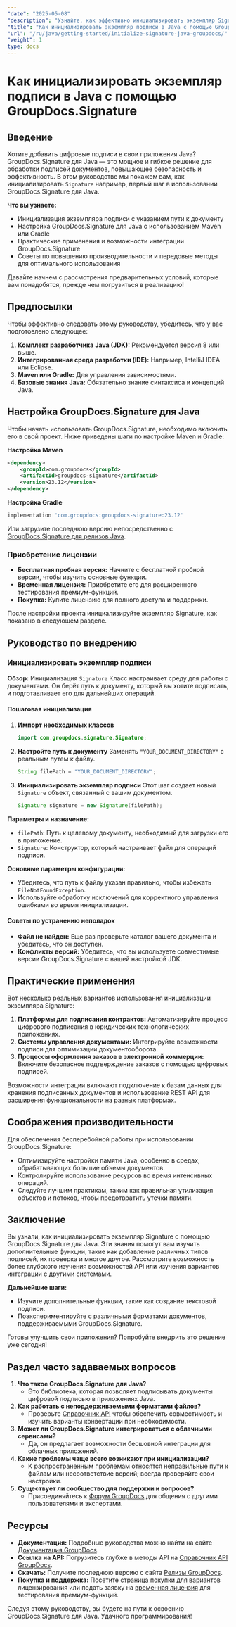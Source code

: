 ```yaml
---
"date": "2025-05-08"
"description": "Узнайте, как эффективно инициализировать экземпляр Signature с помощью GroupDocs.Signature для Java. Следуйте этому подробному руководству, чтобы улучшить свои приложения для подписи документов."
"title": "Как инициализировать экземпляр подписи в Java с помощью GroupDocs.Signature"
"url": "/ru/java/getting-started/initialize-signature-java-groupdocs/"
"weight": 1
type: docs
---
```

# Как инициализировать экземпляр подписи в Java с помощью GroupDocs.Signature

## Введение

Хотите добавить цифровые подписи в свои приложения Java? GroupDocs.Signature для Java — это мощное и гибкое решение для обработки подписей документов, повышающее безопасность и эффективность. В этом руководстве мы покажем вам, как инициализировать `Signature` например, первый шаг в использовании GroupDocs.Signature для Java.

**Что вы узнаете:**
- Инициализация экземпляра подписи с указанием пути к документу
- Настройка GroupDocs.Signature для Java с использованием Maven или Gradle
- Практические применения и возможности интеграции GroupDocs.Signature
- Советы по повышению производительности и передовые методы для оптимального использования

Давайте начнем с рассмотрения предварительных условий, которые вам понадобятся, прежде чем погрузиться в реализацию!

## Предпосылки

Чтобы эффективно следовать этому руководству, убедитесь, что у вас подготовлено следующее:

1. **Комплект разработчика Java (JDK):** Рекомендуется версия 8 или выше.
2. **Интегрированная среда разработки (IDE):** Например, IntelliJ IDEA или Eclipse.
3. **Maven или Gradle:** Для управления зависимостями.
4. **Базовые знания Java:** Обязательно знание синтаксиса и концепций Java.

## Настройка GroupDocs.Signature для Java

Чтобы начать использовать GroupDocs.Signature, необходимо включить его в свой проект. Ниже приведены шаги по настройке Maven и Gradle:

**Настройка Maven**
```xml
<dependency>
    <groupId>com.groupdocs</groupId>
    <artifactId>groupdocs-signature</artifactId>
    <version>23.12</version>
</dependency>
```

**Настройка Gradle**
```gradle
implementation 'com.groupdocs:groupdocs-signature:23.12'
```

Или загрузите последнюю версию непосредственно с [GroupDocs.Signature для релизов Java](https://releases.groupdocs.com/signature/java/).

### Приобретение лицензии
- **Бесплатная пробная версия:** Начните с бесплатной пробной версии, чтобы изучить основные функции.
- **Временная лицензия:** Приобретите его для расширенного тестирования премиум-функций.
- **Покупка:** Купите лицензию для полного доступа и поддержки.

После настройки проекта инициализируйте экземпляр Signature, как показано в следующем разделе.

## Руководство по внедрению

### Инициализировать экземпляр подписи

**Обзор:**
Инициализация `Signature` Класс настраивает среду для работы с документами. Он берёт путь к документу, который вы хотите подписать, и подготавливает его для дальнейших операций.

#### Пошаговая инициализация

1. **Импорт необходимых классов**
   ```java
   import com.groupdocs.signature.Signature;
   ```
2. **Настройте путь к документу**
   Заменять `"YOUR_DOCUMENT_DIRECTORY"` с реальным путем к файлу.
   ```java
   String filePath = "YOUR_DOCUMENT_DIRECTORY";
   ```
3. **Инициализировать экземпляр подписи**
   Этот шаг создает новый `Signature` объект, связанный с вашим документом.
   ```java
   Signature signature = new Signature(filePath);
   ```

**Параметры и назначение:**
- `filePath`: Путь к целевому документу, необходимый для загрузки его в приложение.
- `Signature`: Конструктор, который настраивает файл для операций подписи.

**Основные параметры конфигурации:**
- Убедитесь, что путь к файлу указан правильно, чтобы избежать `FileNotFoundException`.
- Используйте обработку исключений для корректного управления ошибками во время инициализации.

#### Советы по устранению неполадок
- **Файл не найден:** Еще раз проверьте каталог вашего документа и убедитесь, что он доступен.
- **Конфликты версий:** Убедитесь, что вы используете совместимые версии GroupDocs.Signature с вашей настройкой JDK.

## Практические применения

Вот несколько реальных вариантов использования инициализации экземпляра Signature:
1. **Платформы для подписания контрактов:** Автоматизируйте процесс цифрового подписания в юридических технологических приложениях.
2. **Системы управления документами:** Интегрируйте возможности подписи для оптимизации документооборота.
3. **Процессы оформления заказов в электронной коммерции:** Включите безопасное подтверждение заказов с помощью цифровых подписей.

Возможности интеграции включают подключение к базам данных для хранения подписанных документов и использование REST API для расширения функциональности на разных платформах.

## Соображения производительности

Для обеспечения бесперебойной работы при использовании GroupDocs.Signature:
- Оптимизируйте настройки памяти Java, особенно в средах, обрабатывающих большие объемы документов.
- Контролируйте использование ресурсов во время интенсивных операций.
- Следуйте лучшим практикам, таким как правильная утилизация объектов и потоков, чтобы предотвратить утечки памяти.

## Заключение

Вы узнали, как инициализировать экземпляр Signature с помощью GroupDocs.Signature для Java. Эти знания помогут вам изучить дополнительные функции, такие как добавление различных типов подписей, их проверка и многое другое. Рассмотрите возможность более глубокого изучения возможностей API или изучения вариантов интеграции с другими системами.

**Дальнейшие шаги:**
- Изучите дополнительные функции, такие как создание текстовой подписи.
- Поэкспериментируйте с различными форматами документов, поддерживаемыми GroupDocs.Signature.

Готовы улучшить свои приложения? Попробуйте внедрить это решение уже сегодня!

## Раздел часто задаваемых вопросов

1. **Что такое GroupDocs.Signature для Java?**
   - Это библиотека, которая позволяет подписывать документы цифровой подписью в приложениях Java.
2. **Как работать с неподдерживаемыми форматами файлов?**
   - Проверьте [Справочник API](https://reference.groupdocs.com/signature/java/) чтобы обеспечить совместимость и изучить варианты конвертации при необходимости.
3. **Может ли GroupDocs.Signature интегрироваться с облачными сервисами?**
   - Да, он предлагает возможности бесшовной интеграции для облачных приложений.
4. **Какие проблемы чаще всего возникают при инициализации?**
   - К распространенным проблемам относятся неправильные пути к файлам или несоответствие версий; всегда проверяйте свои настройки.
5. **Существует ли сообщество для поддержки и вопросов?**
   - Присоединяйтесь к [Форум GroupDocs](https://forum.groupdocs.com/c/signature/) для общения с другими пользователями и экспертами.

## Ресурсы
- **Документация:** Подробные руководства можно найти на сайте [Документация GroupDocs](https://docs.groupdocs.com/signature/java/).
- **Ссылка на API:** Погрузитесь глубже в методы API на [Справочник API GroupDocs](https://reference.groupdocs.com/signature/java/).
- **Скачать:** Получите последнюю версию с сайта [Релизы GroupDocs](https://releases.groupdocs.com/signature/java/).
- **Покупка и поддержка:** Посетите [страница покупки](https://purchase.groupdocs.com/buy) для вариантов лицензирования или подать заявку на [временная лицензия](https://purchase.groupdocs.com/temporary-license/) для тестирования премиум-функций.

Следуя этому руководству, вы будете на пути к освоению GroupDocs.Signature для Java. Удачного программирования!